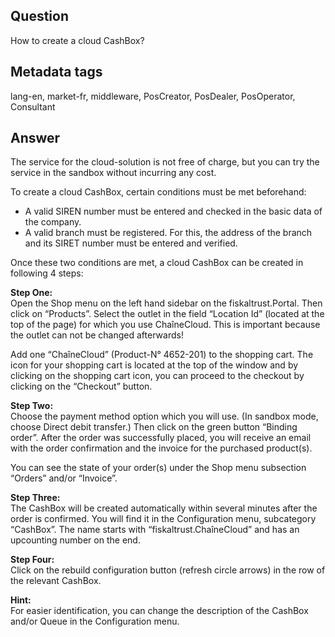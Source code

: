 ## Question
How to create a cloud CashBox?

## Metadata tags
lang-en, market-fr, middleware, PosCreator, PosDealer, PosOperator, Consultant

## Answer
The service for the cloud-solution is not free of charge, but you can try the service in the sandbox without incurring any cost.

To create a cloud CashBox, certain conditions must be met beforehand:

* A valid SIREN number must be entered and checked in the basic data of the company.
* A valid branch must be registered. For this, the address of the branch and its SIRET number must be entered and verified.

Once these two conditions are met, a cloud CashBox can be created in following 4 steps:

**Step One:**<br>Open the Shop menu on the left hand sidebar on the fiskaltrust.Portal. Then click on “Products”. Select the outlet in the field “Location Id” (located at the top of the page) for which you use ChaîneCloud. This is important because the outlet can not be changed afterwards!

Add one “ChaîneCloud” (Product-N° 4652-201) to the shopping cart. The icon for your shopping cart is located at the top of the window and by clicking on the shopping cart icon, you can proceed to the checkout by clicking on the “Checkout” button.

**Step Two:**<br>Choose the payment method option which you will use. (In sandbox mode, choose Direct debit transfer.) Then click on the green button “Binding order”. After the order was successfully placed, you will receive an email with the order confirmation and the invoice for the purchased product(s).

You can see the state of your order(s) under the Shop menu subsection “Orders” and/or “Invoice”.

**Step Three:**<br>The CashBox will be created automatically within several minutes after the order is confirmed. You will find it in the Configuration menu, subcategory “CashBox”. The name starts with “fiskaltrust.ChaîneCloud” and has an upcounting number on the end.

**Step Four:**<br>Click on the rebuild configuration button (refresh circle arrows) in the row of the relevant CashBox.

**Hint:**<br>For easier identification, you can change the description of the CashBox and/or Queue in the Configuration menu.
